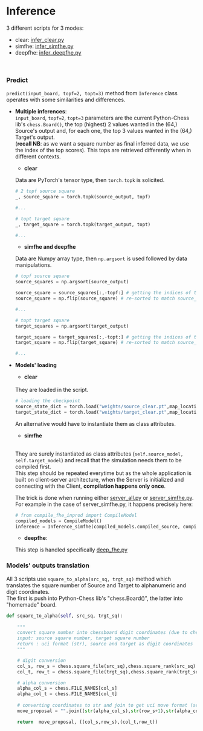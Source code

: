 # Inference

3 different scripts for 3 modes:<br>
- clear: [infer_clear.py](../server_cloud/server/infer_clear.py)
- simfhe: [infer_simfhe.py](../server_cloud/server/infer_simfhe.py)
- deepfhe: [infer_deepfhe.py](../server_cloud/server/infer_deepfhe.py)

<br>

### Predict

```predict(input_board, topf=2, topt=3)``` method from ```Inference``` class operates with some similarities and differences.<br>


- **Multiple inferences**:<br>
```input_board```, ```topf=2```, ```topt=3``` parameters are the current Python-Chess lib's ```chess.Board()```, the top (highest) 2 values wanted in the (64,) Source's output and, for each one, the top 3 values wanted in the (64,) Target's output.<br>
(**recall NB**: as we want a square number as final inferred data, we use the index of the top scores). This tops are retrieved differently when in different contexts.<br>


    - **clear**

    Data are PyTorch's tensor type, then ```torch.topk``` is solicited.

    ```python
    # 2 topf source square
    _, source_square = torch.topk(source_output, topf)

    #...
    
    # topt target square
    _, target_square = torch.topk(target_output, topt)
    
    #...
    ```

    - **simfhe and deepfhe**

    Data are Numpy array type, then ```np.argsort``` is used followed by data manipulations.
    

    ```python
    # topf source square
    source_squares = np.argsort(source_output)

    source_square = source_squares[:,-topf:] # getting the indices of the top values but needs to flip them
    source_square = np.flip(source_square) # re-sorted to match source_squares values
    
    #...
    
    # topt target square
    target_squares = np.argsort(target_output)

    target_square = target_squares[:,-topt:] # getting the indices of the top values but needs to flip them
    target_square = np.flip(target_square) # re-sorted to match source_squares values
    
    #...
    ```
            



- **Models' loading**

    - **clear**
    
    <br>
    They are loaded in the script.

    ```python
    # loading the checkpoint
    source_state_dict = torch.load("weights/source_clear.pt",map_location = device)
    target_state_dict = torch.load("weights/target_clear.pt",map_location = device)
    ```
    An alternative would have to instantiate them as class attributes.<br>

    - **simfhe**
    
    <br>

    They are surely instantiated as class attributes (```self.source_model, self.target_model```) and recall that fhe simulation needs them to be compiled first.<br>
    This step should be repeated everytime but as the whole application is built on client-server architecture, when the Server is initialized and connecting with the Client, **compilation happens only once**.<br>

    The trick is done when running either [server_all.py](../server_cloud/server/server_all.py) or [server_simfhe.py](../server_cloud/server/server_simfhe.py). For example in the case of server_simfhe.py, it happens precisely here:<br>
    
    ```python
    # from compile_fhe_inprod import CompileModel
    compiled_models = CompileModel()
    inference = Inference_simfhe(compiled_models.compiled_source, compiled_models.compiled_target)
    ```

    - **deepfhe**:
    
    This step is handled specifically [deep_fhe.py](../server_cloud/client/deep_fhe.py)


### Models' outputs translation


All 3 scripts use ```square_to_alpha(src_sq, trgt_sq)``` method which translates the square number of Source and Target to alphanumeric and digit coordinates.<br>
The first is push into Python-Chess lib's "chess.Board()", the latter into "homemade" board.<br>

```python
def square_to_alpha(self, src_sq, trgt_sq):
       
    """
    convert square number into chessboard digit coordinates (due to chess lib) and alpha.
    input: source square number, target square number
    return : uci format (str), source and target as digit coordinates
    """

    # digit conversion
    col_s, row_s = chess.square_file(src_sq),chess.square_rank(src_sq)
    col_t, row_t = chess.square_file(trgt_sq),chess.square_rank(trgt_sq)

    # alpha conversion
    alpha_col_s = chess.FILE_NAMES[col_s]
    alpha_col_t = chess.FILE_NAMES[col_t]
    
    # converting coordinates to str and join to get uci move format (see chess lib)
    move_proposal = "".join((str(alpha_col_s),str(row_s+1),str(alpha_col_t),str(row_t+1)))

    return  move_proposal, ((col_s,row_s),(col_t,row_t))
```